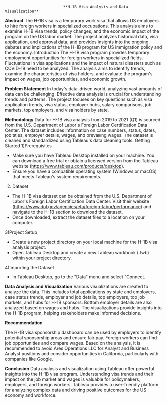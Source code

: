                               **H-1B Visa Analysis and Data Visualization**
 
**Abstract**
The H-1B visa is a temporary work visa that allows US employers to hire foreign workers in specialized occupations. This analysis aims to examine H-1B visa trends, policy changes, and the economic impact of the program on the US labor market. The project analyzes historical data, visa application, and approval data, and provides insights into the ongoing debates and implications of the H-1B program for US immigration policy and the economy.
Introduction
The H-1B visa program provides temporary employment opportunities for foreign workers in specialized fields. Fluctuations in visa applications and the impact of natural disasters such as COVID-19 need to be analyzed. The analysis aims to identify trends, examine the characteristics of visa holders, and evaluate the program's impact on wages, job opportunities, and economic growth.

**Problem Statement**
In today's data-driven world, analyzing vast amounts of data can be challenging. Effective data analysis is crucial for understanding trends and patterns. The project focuses on key questions such as visa application trends, visa status, employer hubs, salary comparisons, job markets, top employers, and visa holders by state.

**Methodology**
Data for H-1B visa analysis from 2019 to 2021 (Q1) is sourced from the U.S. Department of Labor's Foreign Labor Certification Data Center. The dataset includes information on case numbers, status, dates, job titles, employer details, wages, and prevailing wages. The dataset is cleaned and standardized using Tableau's data cleaning tools.
Getting Started
1)Prerequisites
- Make sure you have Tableau Desktop installed on your machine. You can download a free trial or obtain a licensed version from the Tableau website (https://www.tableau.com/products/desktop).
- Ensure you have a compatible operating system (Windows or macOS) that meets Tableau's system requirements.

2) Dataset
- The H-1B visa dataset can be obtained from the U.S. Department of Labor's Foreign Labor Certification Data Center. Visit their website (https://www.dol.gov/agencies/eta/foreign-labor/performance) and navigate to the H-1B section to download the dataset.
- Once downloaded, extract the dataset files to a location on your computer.

3)Project Setup
- Create a new project directory on your local machine for the H-1B visa analysis project.
- Open Tableau Desktop and create a new Tableau workbook (.twb) within your project directory.

4)Importing the Dataset

- In Tableau Desktop, go to the "Data" menu and select "Connect.

**Data Analysis and Visualization**
Various visualizations are created to analyze the data. This includes total applications by state and employers, case status trends, employer and job details, top employers, top job markets, and hubs for H-1B sponsors. Bottom employer details are also analyzed based on wages and hubs. The visualizations provide insights into the H-1B program, helping stakeholders make informed decisions.

**Recommendation**

The H-1B visa sponsorship dashboard can be used by employers to identify potential sponsorship areas and ensure fair pay. Foreign workers can find job opportunities and compare wages. Based on the analysis, it is recommended to avoid Ares Operations LLC for Analyst and Business Analyst positions and consider opportunities in California, particularly with companies like Google.

**Conclusion**
Data analysis and visualization using Tableau offer powerful insights into the H-1B visa program. Understanding visa trends and their impact on the job market and wages is valuable for policymakers, employers, and foreign workers. Tableau provides a user-friendly platform for analyzing complex data and driving positive outcomes for the US economy and workforce.


